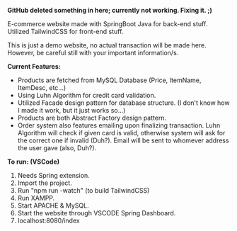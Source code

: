 **GitHub deleted something in here; currently not working. Fixing it. ;)**

E-commerce website made with SpringBoot Java for back-end stuff. Utilized TailwindCSS for front-end stuff.

This is just a demo website, no actual transaction will be made here. However, be careful still with your important information/s.

**Current Features:**
- Products are fetched from MySQL Database (Price, ItemName, ItemDesc, etc...)
- Using Luhn Algorithm for credit card validation.
- Utilized Facade design pattern for database structure. (I don't know how I made it work, but it just works so...)
- Products are both Abstract Factory design pattern.
- Order system also features emailing upon finalizing transaction. Luhn Algorithm will check if given card is valid, otherwise system will ask for the correct one if invalid (Duh?). Email will be sent to whomever address the user gave (also, Duh?).

**To run:
(VSCode)**
1. Needs Spring extension.
2. Import the project.
3. Run "npm run -watch" (to build TailwindCSS)
4. Run XAMPP.
5. Start APACHE & MySQL.
6. Start the website through VSCODE Spring Dashboard.
7. localhost:8080/index 
